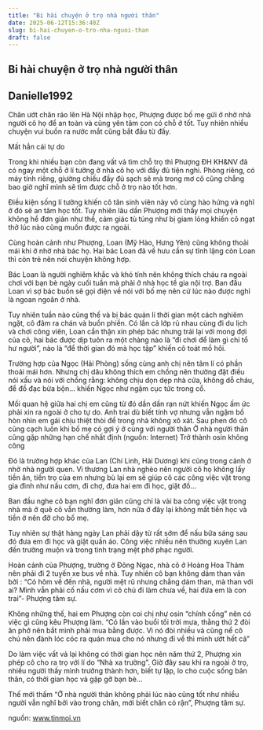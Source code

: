 ```yaml
---
title: "Bi hài chuyện ở trọ nhà người thân"
date: 2025-06-12T15:36:40Z
slug: bi-hai-chuyen-o-tro-nha-nguoi-than
draft: false
---
```


## Bi hài chuyện ở trọ nhà người thân

## Danielle1992

Chân ướt chân ráo lên Hà Nội nhập học, Phượng được bố mẹ gửi ở nhờ nhà người cô họ để an toàn và cũng yên tâm con có chỗ ở tốt. Tuy nhiên nhiều chuyện vui buồn ra nước mắt cũng bắt đầu từ đấy.
 
Mất hẳn cái tự do
 
Trong khi nhiều bạn còn đang vất vả tìm chỗ trọ thì Phượng ĐH KH&NV đã có ngay một chỗ ở lí tưởng ở nhà cô họ với đầy đủ tiện nghi. Phòng riêng, có máy tính riêng, giường chiếu đầy đủ sạch sẽ mà trong mơ cô cũng chẳng bao giờ nghĩ mình sẽ tìm được chỗ ở trọ nào tốt hơn.
 
 
Điều kiện sống lí tưởng khiến cô tân sinh viên này vô cùng hào hứng và nghĩ ở đó sẽ an tâm học tốt. Tuy nhiên lâu dần Phượng mới thấy mọi chuyện không hề đơn giản như thế, cảm giác tù túng như bị giam lỏng khiến cô ngạt thở lúc nào cũng muốn được ra ngoài.
 
 
Cùng hoàn cảnh như Phượng, Loan (Mỹ Hào, Hưng Yên) cũng không thoải mái khi ở nhờ nhà bác họ. Hai bác Loan đã về hưu cần sự tĩnh lặng còn Loan thì còn trẻ nên nói chuyện không hợp.
 
 
Bác Loan là người nghiêm khắc và khó tính nên không thích cháu ra ngoài chơi với bạn bè ngày cuối tuần mà phải ở nhà học tề gia nội trợ. Ban đầu Loan vì sợ bác buồn sẽ gọi điện về nói với bố mẹ nên cứ lúc nào được nghỉ là ngoan ngoãn ở nhà.
 
 
Tuy nhiên tuần nào cũng thế và bị bác quản lí thời gian một cách nghiêm ngặt, cô đâm ra chán và buồn phiền. Có lần cả lớp rủ nhau cùng đi du lịch và chơi công viên, Loan cẩn thận xin phép bác nhưng trái lại với mong đợi của cô, hai bác được dịp tuôn ra một chàng nào là “đi chơi để làm gì chỉ tổ hư người”, nào là “để thời gian đó mà học tập” khiến cô toát mồ hôi.
 
 
Trường hợp của Ngọc (Hải Phòng) sống cùng anh chị nên tâm lí có phần thoải mái hơn. Nhưng chị dâu không thích em chồng nên thường đặt điều nói xấu và nói với chồng rằng: không chịu dọn dẹp nhà cửa, không dỗ cháu, để đồ đạc bừa bộn… khiến Ngọc như ngậm cục tức trong cổ. 
 
 
Mối quan hệ giữa hai chị em cũng từ đó dần dần rạn nứt khiến Ngọc ấm ức phải xin ra ngoài ở cho tự do. Anh trai dù biết tính vợ nhưng vẫn ngậm bồ hòn nhìn em gái chịu thiệt thòi để trong nhà không xô xát. Sau phen đó cô cũng cạch luôn khi bố mẹ có gợi ý ở cùng với người thân
  Ở nhà người thân cũng gặp những hạn chế nhất định (nguồn: Internet)
Trở thành osin không công
 
Đó là trường hợp khác của Lan (Chí Linh, Hải Dương) khi cũng trong cảnh ở nhờ nhà người quen. Vì thương Lan nhà nghèo nên người cô họ không lấy tiền ăn, tiền trọ của em nhưng bù lại em sẽ giúp cô các công việc vặt trong gia đình như nấu cơm, đi chợ, đưa hai em đi học, giặt đồ…
 
 
Ban đầu nghe cô bạn nghĩ đơn giản cũng chỉ là vài ba công việc vặt trong nhà mà ở quê cô vẫn thường làm, hơn nữa ở đây lại không mất tiền học và tiền ở nên đỡ cho bố mẹ.
 
 
Tuy nhiên sự thật hàng ngày Lan phải dậy từ rất sớm để nấu bữa sáng sau đó đưa em đi học và giặt quần áo. Công việc nhiều nên thường xuyên Lan đến trường muộn và trong tình trạng mệt phờ phạc người.
 
Hoàn cảnh của Phượng, trường ở Đông Ngạc, nhà cô ở Hoàng Hoa Thám nên phải đi 2 tuyến xe bus về nhà. Tuy nhiên cô bạn không dám than vãn bởi : “Có hôm về đến nhà, người mệt rũ nhưng chẳng dám than, mà than với ai? Mình vẫn phải cố nấu cơm vì cô chú đi làm chưa về, hai đứa em là con trai”- Phượng tâm sự.
 
Không những thế, hai em Phượng còn coi chị như osin “chính cống” nên có việc gì cũng kêu Phượng làm. “Có lần vào buổi tối trời mưa, thằng thứ 2 đòi ăn phở nên bắt mình phải mua bằng được. Vì nó đòi nhiều và cũng nể cô chú nên đành lóc cóc ra quán mua cho nó nhưng đi về thì mình ướt hết cả”
 
Do làm việc vất vả lại không có thời gian học nên năm thứ 2, Phượng xin phép cô cho ra trọ với lí do “Nhà xa trường”. Giờ đây sau khi ra ngoài ở trọ, nhiều người thấy mình trưởng thành hơn, biết tự lập, lo cho cuộc sống bản thân, có thời gian học và gặp gỡ bạn bè…
 
 
Thế mới thấm “Ở nhà người thân không phải lúc nào cũng tốt như nhiều người vẫn nghĩ bởi vào trong chăn, mới biết chăn có rận”, Phượng tâm sự.
 
nguồn: www.tinmoi.vn